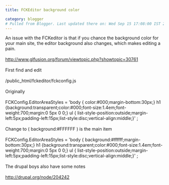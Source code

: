 ```yaml
---
title: FCKEditor background color

category: blogger
# Pulled from Blogger. Last updated there on: Wed Sep 15 17:08:00 IST 2010
---
```

An issue with the FCKeditor is that if you chance the background color for your main site, the editor background also changes, which makes editing a pain.<br /><br />http://www.glfusion.org/forum/viewtopic.php?showtopic=30761<br /><br />First find and edit<br /><br /><root>/public_html/fckeditor/fckconfig.js<br /><br />Originally<br /><br />FCKConfig.EditorAreaStyles = 'body { color:#000;margin-bottom:30px;} h1 {background:transparent;color:#000;font-size:1.4em;font-weight:700;margin:0 5px 0 0;} ul { list-style-position:outside;margin-left:5px;padding-left:15px;list-style:disc;vertical-align:middle;}' ;<br /><br />Change to ( background:#FFFFFF ) is the main item<br /><br />FCKConfig.EditorAreaStyles = 'body { background:#ffffff;margin-bottom:30px;} h1 {background:transparent;color:#000;font-size:1.4em;font-weight:700;margin:0 5px 0 0;} ul { list-style-position:outside;margin-left:5px;padding-left:15px;list-style:disc;vertical-align:middle;}' ;<br /><br />The drupal boys also have some notes<br /><br />http://drupal.org/node/204242
